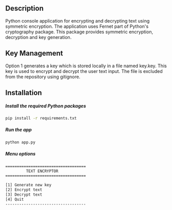 ## Description
Python console application for encrypting and decrypting text using symmetric encryption.
The application uses Fernet part of Python's cryptography package. This package provides symmetric encryption, decryption and key generation.

## Key Management
Option 1 generates a key which is stored locally in a file named key.key.
This key is used to encrypt and decrypt the user text input. The file is excluded from the repository using gitignore.

## Installation
##### Install the required Python packages
```bash
pip install -r requirements.txt
```

##### Run the app
```bash
python app.py
```

##### Menu options
```bash
===================================
         TEXT ENCRYPTOR
===================================

[1] Generate new key
[2] Encrypt text
[3] Decrypt text
[4] Quit
-----------------------------------
```


